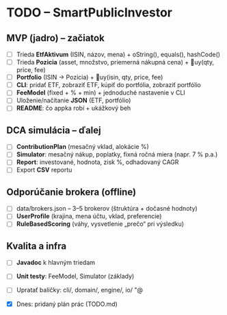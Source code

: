 ﻿# TODO – SmartPublicInvestor

## MVP (jadro) – začiatok
- [ ] Trieda **EtfAktivum** (ISIN, názov, mena) + 	oString(), equals(), hashCode()
- [ ] Trieda **Pozicia** (asset, množstvo, priemerná nákupná cena) + uy(qty, price, fee)
- [ ] **Portfolio** (ISIN -> Pozicia) + uy(isin, qty, price, fee)
- [ ] **CLI**: pridať ETF, zobraziť ETF, kúpiť do portfólia, zobraziť portfólio
- [ ] **FeeModel** (fixed + % + min) + jednoduché nastavenie v CLI
- [ ] Uloženie/načítanie **JSON** (ETF, portfólio)
- [ ] **README**: čo appka robí + ukážkový beh

## DCA simulácia – ďalej
- [ ] **ContributionPlan** (mesačný vklad, alokácie %)
- [ ] **Simulator**: mesačný nákup, poplatky, fixná ročná miera (napr. 7 % p.a.)
- [ ] **Report**: investované, hodnota, zisk %, odhadovaný CAGR
- [ ] Export **CSV** reportu

## Odporúčanie brokera (offline)
- [ ] data/brokers.json – 3–5 brokerov (štruktúra + dočasné hodnoty)
- [ ] **UserProfile** (krajina, mena účtu, vklad, preferencie)
- [ ] **RuleBasedScoring** (váhy, vysvetlenie „prečo“ pri výsledku)

## Kvalita a infra
- [ ] **Javadoc** k hlavným triedam
- [ ] **Unit testy**: FeeModel, Simulator (základy)
- [ ] Upratať balíčky: cli/, domain/, engine/, io/
"@


- [x] Dnes: pridaný plán prác (TODO.md)
